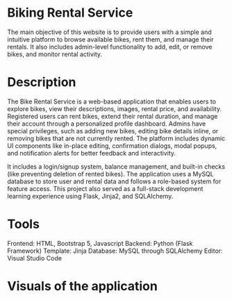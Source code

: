 # Biking Rental Service
The main objective of this website is to provide users with a simple and intuitive platform to browse available bikes, rent them, and manage their rentals. It also includes admin-level functionality to add, edit, or remove bikes, and monitor rental activity.
# Description
The Bike Rental Service is a web-based application that enables users to explore bikes, view their descriptions, images, rental price, and availability. Registered users can rent bikes, extend their rental duration, and manage their account through a personalized profile dashboard. Admins have special privileges, such as adding new bikes, editing bike details inline, or removing bikes that are not currently rented. The platform includes dynamic UI components like in-place editing, confirmation dialogs, modal popups, and notification alerts for better feedback and interactivity.

It includes a login/signup system, balance management, and built-in checks (like preventing deletion of rented bikes). The application uses a MySQL database to store user and rental data and follows a role-based system for feature access. This project also served as a full-stack development learning experience using Flask, Jinja2, and SQLAlchemy.

# Tools
Frontend: HTML, Bootstrap 5, Javascript
Backend: Python (Flask Framework)
Template: Jinja
Database: MySQL through SQLAlchemy
Editor: Visual Studio Code

# Visuals of the application
